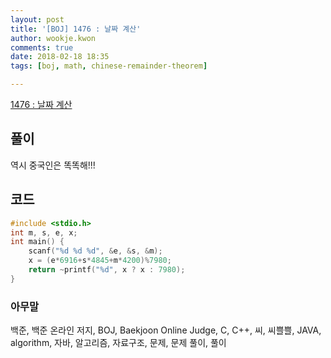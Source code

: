 ```yaml
---
layout: post
title: '[BOJ] 1476 : 날짜 계산'
author: wookje.kwon
comments: true
date: 2018-02-18 18:35
tags: [boj, math, chinese-remainder-theorem]

---
```


[1476 : 날짜 계산](https://www.acmicpc.net/problem/1476)

## 풀이

역시 중국인은 똑똑해!!!

## 코드

```cpp
#include <stdio.h>
int m, s, e, x;
int main() {
	scanf("%d %d %d", &e, &s, &m);
	x = (e*6916+s*4845+m*4200)%7980;
	return ~printf("%d", x ? x : 7980);
}
```

### 아무말  
백준, 백준 온라인 저지, BOJ, Baekjoon Online Judge, C, C++, 씨, 씨쁠쁠, JAVA, algorithm, 자바, 알고리즘, 자료구조, 문제, 문제 풀이, 풀이
